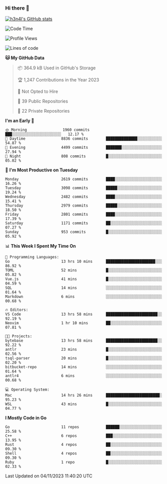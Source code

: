 ### Hi there 👋

[![h3n4l's GitHub stats](https://github-readme-stats.vercel.app/api?username=h3n4l&count_private=true&show_icons=true&theme=radical)](https://github.com/h3n4l/github-readme-stats)

<!--START_SECTION:waka-->
![Code Time](http://img.shields.io/badge/Code%20Time-1%2C672%20hrs%2020%20mins-blue)

![Profile Views](http://img.shields.io/badge/Profile%20Views-0-blue)

![Lines of code](https://img.shields.io/badge/From%20Hello%20World%20I%27ve%20Written-4.2%20million%20lines%20of%20code-blue)

**🐱 My GitHub Data** 

> 📦 364.9 kB Used in GitHub's Storage 
 > 
> 🏆 1,247 Contributions in the Year 2023
 > 
> 🚫 Not Opted to Hire
 > 
> 📜 39 Public Repositories 
 > 
> 🔑 22 Private Repositories 
 > 
**I'm an Early 🐤** 

```text
🌞 Morning                1960 commits        ███░░░░░░░░░░░░░░░░░░░░░░   12.17 % 
🌆 Daytime                8836 commits        ██████████████░░░░░░░░░░░   54.87 % 
🌃 Evening                4499 commits        ███████░░░░░░░░░░░░░░░░░░   27.94 % 
🌙 Night                  808 commits         █░░░░░░░░░░░░░░░░░░░░░░░░   05.02 % 
```
📅 **I'm Most Productive on Tuesday** 

```text
Monday                   2619 commits        ████░░░░░░░░░░░░░░░░░░░░░   16.26 % 
Tuesday                  3098 commits        █████░░░░░░░░░░░░░░░░░░░░   19.24 % 
Wednesday                2482 commits        ████░░░░░░░░░░░░░░░░░░░░░   15.41 % 
Thursday                 2979 commits        █████░░░░░░░░░░░░░░░░░░░░   18.50 % 
Friday                   2801 commits        ████░░░░░░░░░░░░░░░░░░░░░   17.39 % 
Saturday                 1171 commits        ██░░░░░░░░░░░░░░░░░░░░░░░   07.27 % 
Sunday                   953 commits         █░░░░░░░░░░░░░░░░░░░░░░░░   05.92 % 
```


📊 **This Week I Spent My Time On** 

```text
💬 Programming Languages: 
Go                       13 hrs 10 mins      ██████████████████████░░░   86.92 % 
TOML                     52 mins             █░░░░░░░░░░░░░░░░░░░░░░░░   05.82 % 
Vue.js                   41 mins             █░░░░░░░░░░░░░░░░░░░░░░░░   04.59 % 
SQL                      14 mins             ░░░░░░░░░░░░░░░░░░░░░░░░░   01.64 % 
Markdown                 6 mins              ░░░░░░░░░░░░░░░░░░░░░░░░░   00.68 % 

🔥 Editors: 
VS Code                  13 hrs 58 mins      ███████████████████████░░   92.19 % 
Neovim                   1 hr 10 mins        ██░░░░░░░░░░░░░░░░░░░░░░░   07.81 % 

🐱‍💻 Projects: 
bytebase                 13 hrs 58 mins      ███████████████████████░░   92.22 % 
antlr                    23 mins             █░░░░░░░░░░░░░░░░░░░░░░░░   02.56 % 
tsql-parser              20 mins             █░░░░░░░░░░░░░░░░░░░░░░░░   02.20 % 
bitbucket-repo           14 mins             ░░░░░░░░░░░░░░░░░░░░░░░░░   01.64 % 
antlr4                   6 mins              ░░░░░░░░░░░░░░░░░░░░░░░░░   00.68 % 

💻 Operating System: 
Mac                      14 hrs 26 mins      ████████████████████████░   95.23 % 
WSL                      43 mins             █░░░░░░░░░░░░░░░░░░░░░░░░   04.77 % 
```

**I Mostly Code in Go** 

```text
Go                       11 repos            ██████░░░░░░░░░░░░░░░░░░░   25.58 % 
C++                      6 repos             ███░░░░░░░░░░░░░░░░░░░░░░   13.95 % 
Rust                     4 repos             ██░░░░░░░░░░░░░░░░░░░░░░░   09.30 % 
Shell                    4 repos             ██░░░░░░░░░░░░░░░░░░░░░░░   09.30 % 
Ruby                     1 repo              █░░░░░░░░░░░░░░░░░░░░░░░░   02.33 % 
```




 Last Updated on 04/11/2023 11:40:20 UTC
<!--END_SECTION:waka-->

